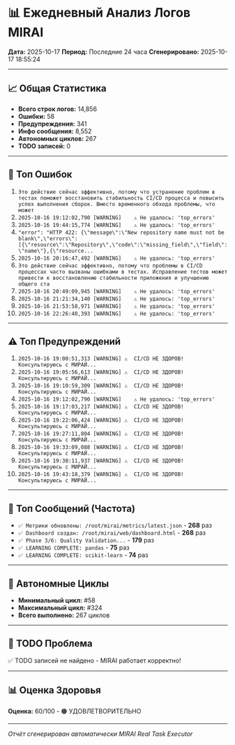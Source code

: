 # 📊 Ежедневный Анализ Логов MIRAI

**Дата:** 2025-10-17
**Период:** Последние 24 часа
**Сгенерировано:** 2025-10-17 18:55:24

---

## 📈 Общая Статистика

- **Всего строк логов:** 14,856
- **Ошибки:** 58
- **Предупреждения:** 341
- **Инфо сообщения:** 8,552
- **Автономных циклов:** 267
- **TODO записей:** 0

---

## 🔴 Топ Ошибок

1. `Это действие сейчас эффективно, потому что устранение проблем в тестах поможет восстановить стабильность CI/CD процесса и повысить успех выполнения сборок. Вместо временного обхода проблемы, что может`
2. `2025-10-16 19:12:02,790 [WARNING]    ⚠️ Не удалось: 'top_errors'`
3. `2025-10-16 19:44:15,774 [WARNING]    ⚠️ Не удалось: 'top_errors'`
4. `"error": "HTTP 422: {\"message\":\"New repository name must not be blank\",\"errors\":[{\"resource\":\"Repository\",\"code\":\"missing_field\",\"field\":\"name\"},{\"resource...`
5. `2025-10-16 20:16:47,492 [WARNING]    ⚠️ Не удалось: 'top_errors'`
6. `Это действие сейчас эффективно, потому что проблемы в CI/CD процессах часто вызваны ошибками в тестах. Исправление тестов может привести к восстановлению стабильности приложения и улучшению общего ста`
7. `2025-10-16 20:49:09,945 [WARNING]    ⚠️ Не удалось: 'top_errors'`
8. `2025-10-16 21:21:34,140 [WARNING]    ⚠️ Не удалось: 'top_errors'`
9. `2025-10-16 21:53:58,971 [WARNING]    ⚠️ Не удалось: 'top_errors'`
10. `2025-10-16 22:26:40,393 [WARNING]    ⚠️ Не удалось: 'top_errors'`

---

## ⚠️ Топ Предупреждений

1. `2025-10-16 19:00:51,313 [WARNING] ⚠️  CI/CD НЕ ЗДОРОВ! Консультируюсь с МИРАЙ...`
2. `2025-10-16 19:05:56,613 [WARNING] ⚠️  CI/CD НЕ ЗДОРОВ! Консультируюсь с МИРАЙ...`
3. `2025-10-16 19:10:59,309 [WARNING] ⚠️  CI/CD НЕ ЗДОРОВ! Консультируюсь с МИРАЙ...`
4. `2025-10-16 19:12:02,790 [WARNING]    ⚠️ Не удалось: 'top_errors'`
5. `2025-10-16 19:17:03,217 [WARNING] ⚠️  CI/CD НЕ ЗДОРОВ! Консультируюсь с МИРАЙ...`
6. `2025-10-16 19:22:06,424 [WARNING] ⚠️  CI/CD НЕ ЗДОРОВ! Консультируюсь с МИРАЙ...`
7. `2025-10-16 19:27:11,804 [WARNING] ⚠️  CI/CD НЕ ЗДОРОВ! Консультируюсь с МИРАЙ...`
8. `2025-10-16 19:33:09,088 [WARNING] ⚠️  CI/CD НЕ ЗДОРОВ! Консультируюсь с МИРАЙ...`
9. `2025-10-16 19:38:11,937 [WARNING] ⚠️  CI/CD НЕ ЗДОРОВ! Консультируюсь с МИРАЙ...`
10. `2025-10-16 19:43:18,379 [WARNING] ⚠️  CI/CD НЕ ЗДОРОВ! Консультируюсь с МИРАЙ...`

---

## 💬 Топ Сообщений (Частота)

- `✅ Метрики обновлены: /root/mirai/metrics/latest.json` - **268** раз
- `✅ Dashboard создан: /root/mirai/web/dashboard.html` - **268** раз
- `✅ Phase 3/6: Quality Validation...` - **179** раз
- `✅ LEARNING COMPLETE: pandas` - **75** раз
- `✅ LEARNING COMPLETE: scikit-learn` - **74** раз

---

## 🔄 Автономные Циклы

- **Минимальный цикл:** #58
- **Максимальный цикл:** #324
- **Всего выполнено:** 267 циклов

---

## 🚨 TODO Проблема

✅ TODO записей не найдено - MIRAI работает корректно!

---

## 📊 Оценка Здоровья

**Оценка:** 60/100 - 🟠 УДОВЛЕТВОРИТЕЛЬНО

---

*Отчёт сгенерирован автоматически MIRAI Real Task Executor*

